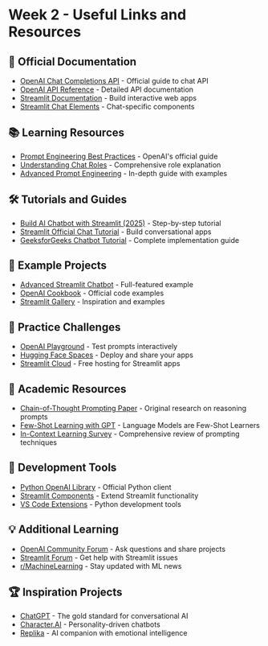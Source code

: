 # Week 2 - Useful Links and Resources

## 🔗 Official Documentation
- [OpenAI Chat Completions API](https://platform.openai.com/docs/guides/chat) - Official guide to chat API
- [OpenAI API Reference](https://platform.openai.com/docs/api-reference/chat) - Detailed API documentation
- [Streamlit Documentation](https://docs.streamlit.io/) - Build interactive web apps
- [Streamlit Chat Elements](https://docs.streamlit.io/develop/api-reference/chat) - Chat-specific components

## 📚 Learning Resources
- [Prompt Engineering Best Practices](https://help.openai.com/en/articles/6654000-best-practices-for-prompt-engineering-with-the-openai-api) - OpenAI's official guide
- [Understanding Chat Roles](https://www.baeldung.com/cs/chatgpt-api-roles) - Comprehensive role explanation
- [Advanced Prompt Engineering](https://medium.com/@mudassar.hakim/mastering-prompt-engineering-a-guide-to-system-user-and-assistant-roles-in-openai-api-28fe5fbf1d81) - In-depth guide with examples

## 🛠️ Tutorials and Guides
- [Build AI Chatbot with Streamlit (2025)](https://www.zestminds.com/blog/build-ai-chatbot-openai-streamlit/) - Step-by-step tutorial
- [Streamlit Official Chat Tutorial](https://docs.streamlit.io/develop/tutorials/chat-and-llm-apps/build-conversational-apps) - Build conversational apps
- [GeeksforGeeks Chatbot Tutorial](https://www.geeksforgeeks.org/create-a-chatbot-with-openai-and-streamlit-in-python/) - Complete implementation guide

## 🧪 Example Projects
- [Advanced Streamlit Chatbot](https://github.com/fshnkarimi/Chat-Bot-using-Streamlit-and-OpenAI) - Full-featured example
- [OpenAI Cookbook](https://cookbook.openai.com/) - Official code examples
- [Streamlit Gallery](https://streamlit.io/gallery) - Inspiration and examples

## 🎯 Practice Challenges
- [OpenAI Playground](https://platform.openai.com/playground) - Test prompts interactively
- [Hugging Face Spaces](https://huggingface.co/spaces) - Deploy and share your apps
- [Streamlit Cloud](https://streamlit.io/cloud) - Free hosting for Streamlit apps

## 📖 Academic Resources
- [Chain-of-Thought Prompting Paper](https://arxiv.org/abs/2201.11903) - Original research on reasoning prompts
- [Few-Shot Learning with GPT](https://arxiv.org/abs/2005.14165) - Language Models are Few-Shot Learners
- [In-Context Learning Survey](https://arxiv.org/abs/2301.00234) - Comprehensive review of prompting techniques

## 🔧 Development Tools
- [Python OpenAI Library](https://github.com/openai/openai-python) - Official Python client
- [Streamlit Components](https://streamlit.io/components) - Extend Streamlit functionality
- [VS Code Extensions](https://marketplace.visualstudio.com/items?itemName=ms-python.python) - Python development tools

## 💡 Additional Learning
- [OpenAI Community Forum](https://community.openai.com/) - Ask questions and share projects
- [Streamlit Forum](https://discuss.streamlit.io/) - Get help with Streamlit issues
- [r/MachineLearning](https://www.reddit.com/r/MachineLearning/) - Stay updated with ML news

## 🏆 Inspiration Projects
- [ChatGPT](https://chat.openai.com/) - The gold standard for conversational AI
- [Character.AI](https://character.ai/) - Personality-driven chatbots
- [Replika](https://replika.ai/) - AI companion with emotional intelligence
